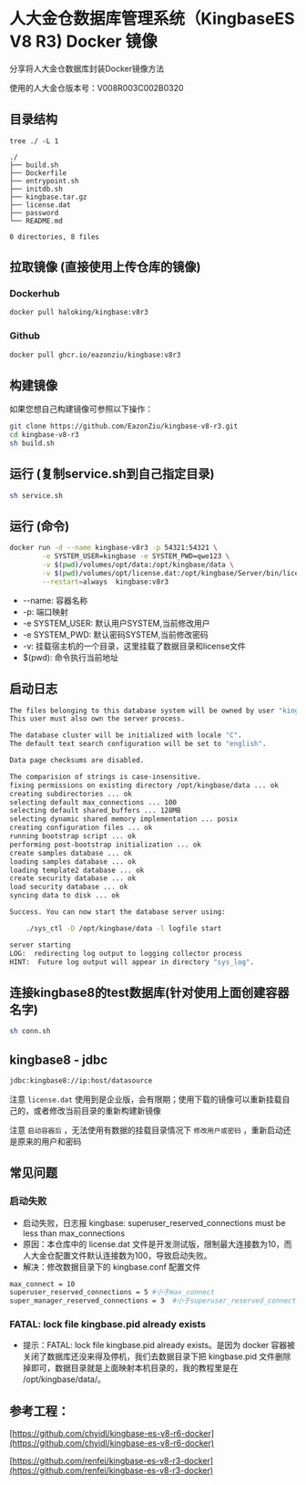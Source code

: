 # 人大金仓数据库管理系统（KingbaseES V8 R3) Docker 镜像

分享将人大金仓数据库封装Docker镜像方法

使用的人大金仓版本号：V008R003C002B0320


## 目录结构

```
tree ./ -L 1

./
├── build.sh
├── Dockerfile
├── entrypoint.sh
├── initdb.sh
├── kingbase.tar.gz
├── license.dat
├── password
└── README.md

0 directories, 8 files
```

## 拉取镜像 (直接使用上传仓库的镜像)

### Dockerhub

```bash
docker pull haloking/kingbase:v8r3
```
### Github

```bash
docker pull ghcr.io/eazonziu/kingbase:v8r3
```

## 构建镜像

如果您想自己构建镜像可参照以下操作：

```bash
git clone https://github.com/EazonZiu/kingbase-v8-r3.git
cd kingbase-v8-r3
sh build.sh
```

## 运行 (复制service.sh到自己指定目录)

```bash
sh service.sh
```

## 运行 (命令)

```bash
docker run -d --name kingbase-v8r3 -p 54321:54321 \
        -e SYSTEM_USER=kingbase -e SYSTEM_PWD=qwe123 \
        -v $(pwd)/volumes/opt/data:/opt/kingbase/data \
        -v $(pwd)/volumes/opt/license.dat:/opt/kingbase/Server/bin/license.dat \
        --restart=always  kingbase:v8r3
```

- --name: 容器名称
- -p: 端口映射
- -e SYSTEM_USER: 默认用户SYSTEM,当前修改用户
- -e SYSTEM_PWD:  默认密码SYSTEM,当前修改密码
- -v: 挂载宿主机的一个目录，这里挂载了数据目录和license文件
- $(pwd): 命令执行当前地址

## 启动日志

```bash
The files belonging to this database system will be owned by user "kingbase".
This user must also own the server process.

The database cluster will be initialized with locale "C".
The default text search configuration will be set to "english".

Data page checksums are disabled.

The comparision of strings is case-insensitive.
fixing permissions on existing directory /opt/kingbase/data ... ok
creating subdirectories ... ok
selecting default max_connections ... 100
selecting default shared_buffers ... 128MB
selecting dynamic shared memory implementation ... posix
creating configuration files ... ok
running bootstrap script ... ok
performing post-bootstrap initialization ... ok
create samples database ... ok
loading samples database ... ok
loading template2 database ... ok
create security database ... ok
load security database ... ok
syncing data to disk ... ok

Success. You can now start the database server using:

    ./sys_ctl -D /opt/kingbase/data -l logfile start

server starting
LOG:  redirecting log output to logging collector process
HINT:  Future log output will appear in directory "sys_log".
```

## 连接kingbase8的test数据库(针对使用上面创建容器名字)

```bash
sh conn.sh
```

## kingbase8 - jdbc

```bash
jdbc:kingbase8://ip:host/datasource
```

注意 ``` license.dat ``` 使用到是企业版，会有限期；使用下载的镜像可以重新挂载自己的，或者修改当前目录的重新构建新镜像

注意 ``` 启动容器后 ``` ，无法使用有数据的挂载目录情况下 ``` 修改用户或密码 ``` ，重新启动还是原来的用户和密码


## 常见问题
### 启动失败
- 启动失败，日志报 kingbase: superuser_reserved_connections must be less than max_connections
- 原因：本仓库中的 license.dat 文件是开发测试版，限制最大连接数为10，而人大金仓配置文件默认连接数为100，导致启动失败。
- 解决：修改数据目录下的 kingbase.conf 配置文件

 ```bash
 max_connect = 10
 superuser_reserved_connections = 5 #小于max_connect
 super_manager_reserved_connections = 3  #小于superuser_reserved_connections
 ```
### FATAL: lock file kingbase.pid already exists
- 提示：FATAL: lock file kingbase.pid already exists。是因为 docker 容器被关闭了数据库还没来得及停机，我们去数据目录下把 kingbase.pid 文件删除掉即可，数据目录就是上面映射本机目录的，我的教程里是在 /opt/kingbase/data/。

## 参考工程：

[https://github.com/chyidl/kingbase-es-v8-r6-docker](https://github.com/chyidl/kingbase-es-v8-r6-docker)

[https://github.com/renfei/kingbase-es-v8-r3-docker](https://github.com/renfei/kingbase-es-v8-r3-docker)

